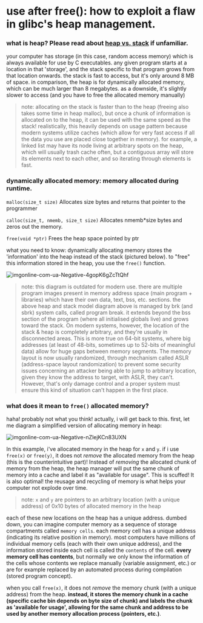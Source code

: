 # use after free(): how to exploit a flaw in glibc's heap management.

### what is heap? Please read about [heap vs. stack](https://www.geeksforgeeks.org/stack-vs-heap-memory-allocation/) if unfamiliar. 
your computer has storage (in this case, random access memory) which is always available for use by C executables. 
any given program starts at a location in that 'storage', and the stack specific to that program grows from that location onwards. 
the stack is fast to access, but it's only around 8 MB of space. in comparison, the heap is for dynamically allocated memory,
which can be much larger than 8 megabytes. as a downside, it's slightly slower to access (and you have to free the allocated memory manually)

> note: allocating on the stack is faster than to the heap (freeing also takes some time in heap malloc), but once a chunk of information is allocated on to the heap, it can be used with the same speed as the stack! realistically, this heavily depends on usage pattern because modern systems utilize caches (which allow for very fast access if all the data you use are placed close together in memory). for example, a linked list may have its node living at arbitrary spots on the heap, which will usually trash cache often, but a contiguous array will store its elements next to each other, and so iterating through elements is fast.


### dynamically allocated memory: memory allocated during runtime. 

`malloc(size_t size)` Allocates size bytes and returns that pointer to the programmer

`calloc(size_t, nmemb, size_t size)` Allocates nmemb*size bytes and zeros out the memory.

`free(void *ptr)` Frees the heap space pointed by ptr

what you need to know: dynamically allocating memory stores the 'information' into the heap instead of the stack (pictured below). to "free" this information stored in the heap, you use the `free()` function.

![imgonline-com-ua-Negative-4gopK6gZcTtQhf](https://user-images.githubusercontent.com/114739901/201462030-bd1b09a0-2615-4823-aeaf-5b010e4077ab.jpg)

> note: this diagram is outdated for modern use. there are multiple program images present in memory address space (main program + libraries) which have their own data, text, bss, etc. sections. the above heap and stack model diagram above is managed by brk (and sbrk) system calls, called program break. it extends beyond the bss section of the program (where all initialised globals live) and grows toward the stack. On modern systems, however, the location of the stack & heap is completely arbitrary, and they're usually in disconnected areas. This is more true on 64-bit systems, where big addresses  (at least of 48-bits, sometimes up to 52-bits of meaningful data) allow for huge gaps between memory segments. The memory layout is now usually randomized, through mechanism called ASLR (address-space layout randomization) to prevent some security issues concerning an attacker being able to jump to arbitrary location, given they know the address to target, with ASLR, they can't. However, that's only damage control and a proper system must ensure this kind of situation can't happen in the first place.


### what does it mean to `free()` allocated memory?
haha! probably not what you think! actually, i will get back to this. first, let me diagram a simplified version of allocating memory in heap:

![imgonline-com-ua-Negative-nZlejKCn83UXN](https://user-images.githubusercontent.com/114739901/201462075-3fa59d9f-0164-440e-bd15-5cb12e2a6f49.jpg)

In this example, i've allocated memory in the heap for `x` and `y`. if i use `free(x)` or `free(y)`, it does not _remove_ the allocated memory from the heap (this is the counterintuitive part)! Instead of _removing_ the allocated chunk of memory from the heap, the heap manager will put the same chunk of memory into a cache and label it as "available for usage". This is scuffed! It is also optimal! the reusage and recycling of memory is what helps your computer not explode over time.

> note: `x` and `y` are pointers to an arbitrary location (with a unique address) of 0x10 bytes of allocated memory in the heap

each of these new locations on the heap has a unique address. dumbed down, you can imagine computer memory as a sequence of storage compartments called `memory cells`. each memory cell has a unique address (indicating its relative position in memory). most computers have millions of individual memory cells (each with their own unique address), and the information stored inside each cell is called the `contents` of the cell. **every memory cell has contents**, but normally we only know the information of the cells whose contents we replace manually (variable assignment, etc.) or are for example replaced by an automated process during compilation (stored program concept). 

when you call `free(x)`, it does not _remove_ the memory chunk (with a unique address) from the heap. **instead, it stores the memory chunk in a cache (specific cache bin depends on byte size of chunk) and labels the chunk as 'available for usage', allowing for the same chunk and address to be used by another memory allocation process (pointers, etc.)**.
